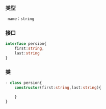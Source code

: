 ### 类型

```ts
 name：string
```

### 接口

```ts
interface persion{
    first:string,
    last:string
}
```

### 类

```ts
- class persion{
    constructor(first:string,last:string){

    }
}
```

